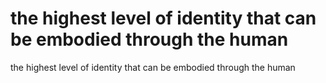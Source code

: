 # the highest level of identity that can be embodied through the human

the highest level of identity that can be embodied through the human